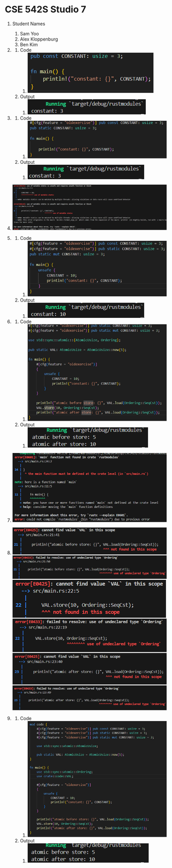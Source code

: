 # CSE 542S Studio 7

1. Student Names
    1. Sam Yoo
    2. Alex Kloppenburg
    3. Ben Kim

2. 
    1. Code
        1. ![alt text](images/image-1.png)
    2. Output
        1. ![alt text](images/image.png)

3. 
    1. Code
        1. ![alt text](images/image-2.png)
    2. Output
        1. ![alt text](images/image-3.png)

4. ![alt text](images/image-4.png)

5. 
    1. Code
        1. ![alt text](images/image-6.png)
    2. Output
        1. ![alt text](images/image-5.png)

6. 
    1. Code
        1. ![alt text](images/image-7.png)
    2. Output
        1. ![alt text](images/image-8.png)

7. ![alt text](images/image-9.png)

8. ![alt text](images/image-10.png)
![alt text](images/image-11.png)
![alt text](images/image-12.png)
![alt text](images/image-13.png)
![alt text](images/image-14.png)
![alt text](images/image-15.png)

9. 
    1. Code
        1. ![alt text](images/image-16.png)
    2. Output
        1. ![alt text](images/image-17.png)
